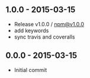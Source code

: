 

## 1.0.0 - 2015-03-15
- Release v1.0.0 / npm@v1.0.0
- add keywords
- sync travis and coveralls

## 0.0.0 - 2015-03-15
- Initial commit